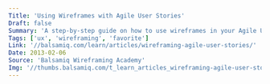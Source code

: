 ```yaml
---
Title: 'Using Wireframes with Agile User Stories'
Draft: false
Summary: 'A step-by-step guide on how to use wireframes in your Agile User Stories. Tips: add just enough detail and focus on what developers really need to know.'
Tags: ['ux', 'wireframing', 'favorite']
Link: '//balsamiq.com/learn/articles/wireframing-agile-user-stories/'
Date: 2013-02-06
Source: 'Balsamiq Wireframing Academy'
Img: '//thumbs.balsamiq.com/t_learn_articles_wireframing-agile-user-stories.png'
---
```

